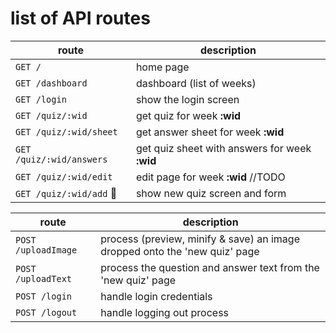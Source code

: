 # list of API routes

| route | description |
| ---   | ---         |
| `GET /`                   | home page
| `GET /dashboard`          | dashboard (list of weeks)
| `GET /login`              | show the login screen
| `GET /quiz/:wid`          | get quiz for week **:wid**
| `GET /quiz/:wid/sheet`    | get answer sheet for week **:wid**
| `GET /quiz/:wid/answers`  | get quiz sheet with answers for week **:wid**
| `GET /quiz/:wid/edit`     | edit page for week **:wid** //TODO
| `GET /quiz/:wid/add` 🔑   | show new quiz screen and form


| route | description |
| ---   | ---         |
| `POST /uploadImage`       | process (preview, minify & save) an image dropped onto the 'new quiz' page
| `POST /uploadText`        | process the question and answer text from the 'new quiz' page
| `POST /login`             | handle login credentials
| `POST /logout`            | handle logging out process
